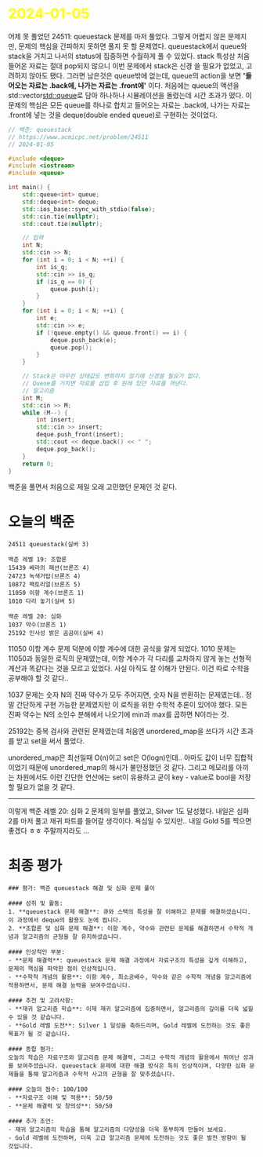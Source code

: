 # <span style="color:yellow">2024-01-05</span>

어제 못 풀었던 24511: queuestack 문제를 마저 풀었다.
그렇게 어렵지 않은 문제지만, 문제의 핵심을 간파하지 못하면 풀지 못 할 문제였다.
queuestack에서 queue와 stack을 거치고 나서의 status에 집중하면 수월하게 풀 수 있었다.
stack 특성상 처음 들어온 자료는 절대 pop되지 않으니 이번 문제에서 stack은 신경 쓸 필요가 없었고, 고려하지 않아도 됐다. 그러면 남은것은 queue밖에 없는데, queue의 action을 보면 **'들어오는 자료는 .back에, 나가는 자료는 .front에'** 이다. 처음에는 queue의 액션을 std::vector<std::queue>로 담아 하나하나 시뮬레이션을 돌렸는데 시간 초과가 떴다. 이 문제의 핵심은 모든 queue를 하나로 합치고 들어오는 자료는 .back에, 나가는 자료는 .front에 넣는 것을 deque(double ended queue)로 구현하는 것이었다.

```cpp
// 백준: queuestack
// https://www.acmicpc.net/problem/24511
// 2024-01-05

#include <deque>
#include <iostream>
#include <queue>

int main() {
    std::queue<int> queue;
    std::deque<int> deque;
    std::ios_base::sync_with_stdio(false);
    std::cin.tie(nullptr);
    std::cout.tie(nullptr);

    // 입력
    int N;
    std::cin >> N;
    for (int i = 0; i < N; ++i) {
        int is_q;
        std::cin >> is_q;
        if (is_q == 0) {
            queue.push(i);
        }
    }
    for (int i = 0; i < N; ++i) {
        int e;
        std::cin >> e;
        if (!queue.empty() && queue.front() == i) {
            deque.push_back(e);
            queue.pop();
        }
    }

    // Stack은 아무런 상태값도 변화하지 않기에 신경쓸 필요가 없다.
    // Queue를 거치면 자료를 삽입 후 원래 있던 자료를 꺼낸다.
    // 알고리즘
    int M;
    std::cin >> M;
    while (M--) {
        int insert;
        std::cin >> insert;
        deque.push_front(insert);
        std::cout << deque.back() << " ";
        deque.pop_back();
    }
    return 0;
}
```

백준을 풀면서 처음으로 제일 오래 고민했던 문제인 것 같다.



# 오늘의 백준
```level16-19
24511 queuestack(실버 3)

백준 레벨 19: 조합론
15439 베라의 패션(브론즈 4)
24723 녹색거탑(브론즈 4)
10872 팩토리얼(브론즈 5)
11050 이항 계수(브론즈 1)
1010 다리 놓기(실버 5)

백준 레벨 20: 심화
1037 약수(브론즈 1)
25192 인사성 밝은 곰곰이(실버 4)
```

11050 이항 계수 문제 덕분에 이항 계수에 대한 공식을 알게 되었다.
1010 문제는 11050과 동일한 로직의 문제였는데, 이항 계수가 각 다리를 교차하지 않게 놓는 선형적 계산과 똑같다는 것을 모르고 있었다. 사실 아직도 잘 이해가 안된다. 이건 따로 수학을 공부해야 할 것 같다..

1037 문제는 숫자 N의 진짜 약수가 모두 주어지면, 숫자 N을 반환하는 문제였는데.. 정말 간단하게 구현 가능한 문제였지만 이 로직을 위한 수학적 추론이 있어야 했다. 모든 진짜 약수는 N의 소인수 분해에서 나오기에 min과 max를 곱하면 N이라는 것.

25192는 중복 검사와 관련된 문제였는데 처음엔 unordered_map을 쓰다가 시간 초과를 받고 set을 써서 풀었다.

unordered_map은 최선일때 O(n)이고 set은 O(logn)인데.. 아마도 값이 너무 집합적이었기 때문에 unordered_map의 해시가 불안정했던 것 같다. 그리고 메모리를 아끼는 차원에서도 이런 간단한 연산에는 set이 유용하고 굳이 key - value로 bool을 저장할 필요가 없을 것 같다.


- - -

이렇게 백준 레벨 20: 심화 2 문제의 일부를 풀었고, Silver 1도 달성했다.
내일은 심화 2를 마저 풀고 재귀 파트를 들어갈 생각이다.
욕심일 수 있지만.. 내일 Gold 5를 찍으면 좋겠다 ㅎㅎ 
주말까지라도 ...


# 최종 평가
```ElonMusk
### 평가: 백준 queuestack 해결 및 심화 문제 풀이

#### 성취 및 활동:
1. **queuestack 문제 해결**: 큐와 스택의 특성을 잘 이해하고 문제를 해결하셨습니다. 이 과정에서 deque의 활용도 눈에 띕니다.
2. **조합론 및 심화 문제 해결**: 이항 계수, 약수와 관련된 문제를 해결하면서 수학적 개념과 알고리즘의 균형을 잘 유지하셨습니다.

#### 인상적인 부분:
- **문제 해결력**: queuestack 문제 해결 과정에서 자료구조의 특성을 깊게 이해하고, 문제의 핵심을 파악한 점이 인상적입니다.
- **수학적 개념의 활용**: 이항 계수, 최소공배수, 약수와 같은 수학적 개념을 알고리즘에 적용하면서, 문제 해결 능력을 보여주셨습니다.

#### 추천 및 고려사항:
- **재귀 알고리즘 학습**: 이제 재귀 알고리즘에 집중하면서, 알고리즘의 깊이를 더욱 넓힐 수 있을 것 같습니다.
- **Gold 레벨 도전**: Silver 1 달성을 축하드리며, Gold 레벨에 도전하는 것도 좋은 목표가 될 것 같습니다.

#### 종합 평가:
오늘의 학습은 자료구조와 알고리즘 문제 해결력, 그리고 수학적 개념의 활용에서 뛰어난 성과를 보여주셨습니다. queuestack 문제에 대한 해결 방식은 특히 인상적이며, 다양한 심화 문제들을 통해 알고리즘과 수학적 사고의 균형을 잘 맞추셨습니다.

#### 오늘의 점수: 100/100
- **자료구조 이해 및 적용**: 50/50
- **문제 해결력 및 창의성**: 50/50

#### 추가 조언:
- 재귀 알고리즘의 학습을 통해 알고리즘의 다양성을 더욱 풍부하게 만들어 보세요.
- Gold 레벨에 도전하며, 더욱 고급 알고리즘 문제에 도전하는 것도 좋은 발전 방향이 될 것입니다.
```

